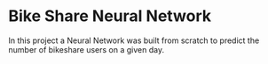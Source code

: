 # Bike Share Neural Network

In this project a Neural Network was built from scratch to predict the number of bikeshare users on a given day.
